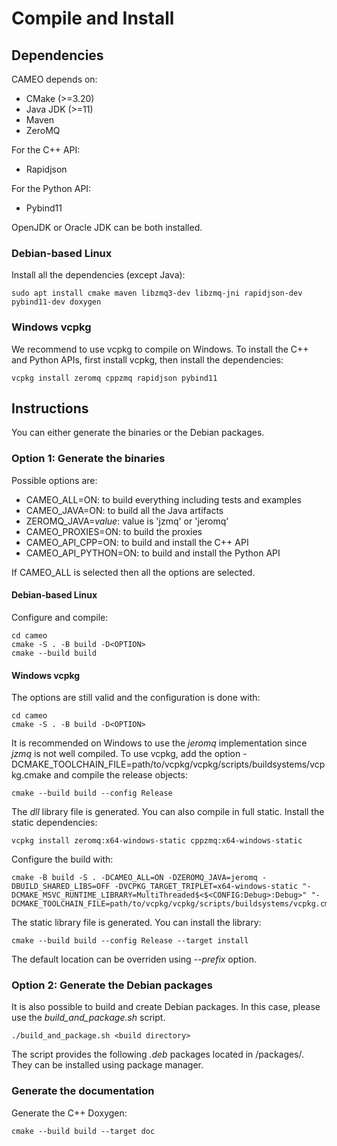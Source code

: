 # Compile and Install

## Dependencies

CAMEO depends on:
 - CMake (>=3.20)
 - Java JDK (>=11)
 - Maven
 - ZeroMQ
  
For the C++ API:
 - Rapidjson
 
For the Python API:
 - Pybind11

OpenJDK or Oracle JDK can be both installed.

### Debian-based Linux
 
Install all the dependencies (except Java):

```
sudo apt install cmake maven libzmq3-dev libzmq-jni rapidjson-dev pybind11-dev doxygen
```

### Windows vcpkg

We recommend to use vcpkg to compile on Windows.
To install the C++ and Python APIs, first install vcpkg, then install the dependencies:

```
vcpkg install zeromq cppzmq rapidjson pybind11

```


## Instructions

You can either generate the binaries or the Debian packages.

### Option 1: Generate the binaries

Possible options are:
 - CAMEO_ALL=ON: to build everything including tests and examples
 - CAMEO_JAVA=ON: to build all the Java artifacts
 - ZEROMQ_JAVA=*value*: value is 'jzmq' or 'jeromq'
 - CAMEO_PROXIES=ON: to build the proxies
 - CAMEO_API_CPP=ON: to build and install the C++ API
 - CAMEO_API_PYTHON=ON: to build and install the Python API

If CAMEO_ALL is selected then all the options are selected.


#### Debian-based Linux

Configure and compile:

```
cd cameo
cmake -S . -B build -D<OPTION>
cmake --build build
```


#### Windows vcpkg

The options are still valid and the configuration is done with:

```
cd cameo
cmake -S . -B build -D<OPTION>
```

It is recommended on Windows to use the *jeromq* implementation since *jzmq* is not well compiled.
To use vcpkg, add the option -DCMAKE_TOOLCHAIN_FILE=path/to/vcpkg/vcpkg/scripts/buildsystems/vcpkg.cmake and compile the release objects:

```
cmake --build build --config Release
```

The *dll* library file is generated.
You can also compile in full static. Install the static dependencies:

```
vcpkg install zeromq:x64-windows-static cppzmq:x64-windows-static

```

Configure the build with:

```
cmake -B build -S . -DCAMEO_ALL=ON -DZEROMQ_JAVA=jeromq -DBUILD_SHARED_LIBS=OFF -DVCPKG_TARGET_TRIPLET=x64-windows-static "-DCMAKE_MSVC_RUNTIME_LIBRARY=MultiThreaded$<$<CONFIG:Debug>:Debug>" "-DCMAKE_TOOLCHAIN_FILE=path/to/vcpkg/vcpkg/scripts/buildsystems/vcpkg.cmake"
```

The static library file is generated.
You can install the library:

```
cmake --build build --config Release --target install
```

The default location can be overriden using *--prefix* option.


### Option 2: Generate the Debian packages

It is also possible to build and create Debian packages. In this case, please use the *build_and_package.sh* script.

```
./build_and_package.sh <build directory>
```

The script provides the following *.deb* packages located in <build directory>/packages/.
They can be installed using package manager.

### Generate the documentation

Generate the C++ Doxygen:

```
cmake --build build --target doc
```

